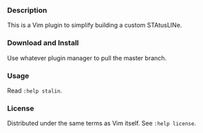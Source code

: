 ### Description

This is a Vim plugin to simplify building a custom STAtusLINe.

### Download and Install

Use whatever plugin manager to pull the master branch.

### Usage

Read `:help stalin`.

### License

Distributed under the same terms as Vim itself. See `:help license`.

